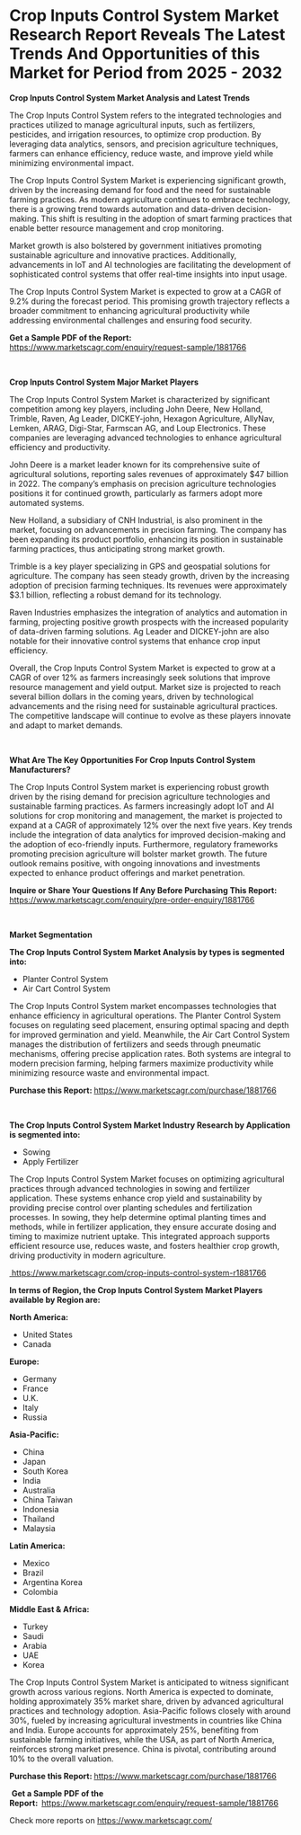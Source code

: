 <p><h1>Crop Inputs Control System Market Research Report Reveals The Latest Trends And Opportunities of this Market for Period from 2025 - 2032</h1></p><p><strong>Crop Inputs Control System Market Analysis and Latest Trends</strong></p>
<p><p>The Crop Inputs Control System refers to the integrated technologies and practices utilized to manage agricultural inputs, such as fertilizers, pesticides, and irrigation resources, to optimize crop production. By leveraging data analytics, sensors, and precision agriculture techniques, farmers can enhance efficiency, reduce waste, and improve yield while minimizing environmental impact.</p><p>The Crop Inputs Control System Market is experiencing significant growth, driven by the increasing demand for food and the need for sustainable farming practices. As modern agriculture continues to embrace technology, there is a growing trend towards automation and data-driven decision-making. This shift is resulting in the adoption of smart farming practices that enable better resource management and crop monitoring.</p><p>Market growth is also bolstered by government initiatives promoting sustainable agriculture and innovative practices. Additionally, advancements in IoT and AI technologies are facilitating the development of sophisticated control systems that offer real-time insights into input usage.</p><p>The Crop Inputs Control System Market is expected to grow at a CAGR of 9.2% during the forecast period. This promising growth trajectory reflects a broader commitment to enhancing agricultural productivity while addressing environmental challenges and ensuring food security.</p></p>
<p><strong>Get a Sample PDF of the Report:&nbsp;</strong> <a href="https://www.marketscagr.com/enquiry/request-sample/1881766?utm_campaign=2481&utm_medium=2&utm_source=Github&utm_content=ia&utm_term=01032025&utm_id=crop-inputs-control-system">https://www.marketscagr.com/enquiry/request-sample/1881766</a></p>
<p>&nbsp;</p>
<p><strong>Crop Inputs Control System Major Market Players</strong></p>
<p><p>The Crop Inputs Control System Market is characterized by significant competition among key players, including John Deere, New Holland, Trimble, Raven, Ag Leader, DICKEY-john, Hexagon Agriculture, AllyNav, Lemken, ARAG, Digi-Star, Farmscan AG, and Loup Electronics. These companies are leveraging advanced technologies to enhance agricultural efficiency and productivity.</p><p>John Deere is a market leader known for its comprehensive suite of agricultural solutions, reporting sales revenues of approximately $47 billion in 2022. The company’s emphasis on precision agriculture technologies positions it for continued growth, particularly as farmers adopt more automated systems.</p><p>New Holland, a subsidiary of CNH Industrial, is also prominent in the market, focusing on advancements in precision farming. The company has been expanding its product portfolio, enhancing its position in sustainable farming practices, thus anticipating strong market growth.</p><p>Trimble is a key player specializing in GPS and geospatial solutions for agriculture. The company has seen steady growth, driven by the increasing adoption of precision farming techniques. Its revenues were approximately $3.1 billion, reflecting a robust demand for its technology.</p><p>Raven Industries emphasizes the integration of analytics and automation in farming, projecting positive growth prospects with the increased popularity of data-driven farming solutions. Ag Leader and DICKEY-john are also notable for their innovative control systems that enhance crop input efficiency.</p><p>Overall, the Crop Inputs Control System Market is expected to grow at a CAGR of over 12% as farmers increasingly seek solutions that improve resource management and yield output. Market size is projected to reach several billion dollars in the coming years, driven by technological advancements and the rising need for sustainable agricultural practices. The competitive landscape will continue to evolve as these players innovate and adapt to market demands.</p></p>
<p>&nbsp;</p>
<p><strong>What Are The Key Opportunities For Crop Inputs Control System Manufacturers?</strong></p>
<p><p>The Crop Inputs Control System market is experiencing robust growth driven by the rising demand for precision agriculture technologies and sustainable farming practices. As farmers increasingly adopt IoT and AI solutions for crop monitoring and management, the market is projected to expand at a CAGR of approximately 12% over the next five years. Key trends include the integration of data analytics for improved decision-making and the adoption of eco-friendly inputs. Furthermore, regulatory frameworks promoting precision agriculture will bolster market growth. The future outlook remains positive, with ongoing innovations and investments expected to enhance product offerings and market penetration.</p></p>
<p><strong>Inquire or Share Your Questions If Any Before Purchasing This Report:</strong> <a href="https://www.marketscagr.com/enquiry/pre-order-enquiry/1881766?utm_campaign=2481&utm_medium=2&utm_source=Github&utm_content=ia&utm_term=01032025&utm_id=crop-inputs-control-system">https://www.marketscagr.com/enquiry/pre-order-enquiry/1881766</a></p>
<p>&nbsp;</p>
<p><strong>Market Segmentation</strong></p>
<p><strong>The Crop Inputs Control System Market Analysis by types is segmented into:</strong></p>
<p><ul><li>Planter Control System</li><li>Air Cart Control System</li></ul></p>
<p><p>The Crop Inputs Control System market encompasses technologies that enhance efficiency in agricultural operations. The Planter Control System focuses on regulating seed placement, ensuring optimal spacing and depth for improved germination and yield. Meanwhile, the Air Cart Control System manages the distribution of fertilizers and seeds through pneumatic mechanisms, offering precise application rates. Both systems are integral to modern precision farming, helping farmers maximize productivity while minimizing resource waste and environmental impact.</p></p>
<p><strong>Purchase this Report:&nbsp;</strong><a href="https://www.marketscagr.com/purchase/1881766?utm_campaign=2481&utm_medium=2&utm_source=Github&utm_content=ia&utm_term=01032025&utm_id=crop-inputs-control-system">https://www.marketscagr.com/purchase/1881766</a></p>
<p>&nbsp;</p>
<p><strong>The Crop Inputs Control System Market Industry Research by Application is segmented into:</strong></p>
<p><ul><li>Sowing</li><li>Apply Fertilizer</li></ul></p>
<p><p>The Crop Inputs Control System Market focuses on optimizing agricultural practices through advanced technologies in sowing and fertilizer application. These systems enhance crop yield and sustainability by providing precise control over planting schedules and fertilization processes. In sowing, they help determine optimal planting times and methods, while in fertilizer application, they ensure accurate dosing and timing to maximize nutrient uptake. This integrated approach supports efficient resource use, reduces waste, and fosters healthier crop growth, driving productivity in modern agriculture.</p></p>
<p><a href="https://www.marketscagr.com/crop-inputs-control-system-r1881766?utm_campaign=2481&utm_medium=2&utm_source=Github&utm_content=ia&utm_term=01032025&utm_id=crop-inputs-control-system">&nbsp;https://www.marketscagr.com/crop-inputs-control-system-r1881766</a></p>
<p><strong>In terms of Region, the Crop Inputs Control System Market Players available by Region are:</strong></p>
<p>
    <p> <strong> North America: </strong>
        <ul>
            <li>United States</li>
            <li>Canada</li>
        </ul>
        </p> 
    <p> <strong> Europe: </strong>
        <ul>
            <li>Germany</li>
            <li>France</li>
            <li>U.K.</li>
            <li>Italy</li>
            <li>Russia</li>
        </ul>
        </p> 
    <p> <strong> Asia-Pacific: </strong>
        <ul>
            <li>China</li>
            <li>Japan</li>
            <li>South Korea</li>
            <li>India</li>
            <li>Australia</li>
            <li>China Taiwan</li>
            <li>Indonesia</li>
            <li>Thailand</li>
            <li>Malaysia</li>
        </ul>
        </p> 
    <p> <strong> Latin America: </strong>
        <ul>
            <li>Mexico</li>
            <li>Brazil</li>
            <li>Argentina Korea</li>
            <li>Colombia</li>
        </ul>
        </p> 
    <p> <strong> Middle East & Africa: </strong>
        <ul>
            <li>Turkey</li>
            <li>Saudi</li>
            <li>Arabia</li>
            <li>UAE</li>
            <li>Korea</li>
        </ul>
    </p>
    </p>
<p><p>The Crop Inputs Control System Market is anticipated to witness significant growth across various regions. North America is expected to dominate, holding approximately 35% market share, driven by advanced agricultural practices and technology adoption. Asia-Pacific follows closely with around 30%, fueled by increasing agricultural investments in countries like China and India. Europe accounts for approximately 25%, benefiting from sustainable farming initiatives, while the USA, as part of North America, reinforces strong market presence. China is pivotal, contributing around 10% to the overall valuation.</p></p>
<p><strong>Purchase this Report: </strong><a href="https://www.marketscagr.com/purchase/1881766?utm_campaign=2481&utm_medium=2&utm_source=Github&utm_content=ia&utm_term=01032025&utm_id=crop-inputs-control-system">https://www.marketscagr.com/purchase/1881766</a></p>
<p>&nbsp;<strong>Get a Sample PDF of the Report:&nbsp;&nbsp;</strong><a href="https://www.marketscagr.com/enquiry/request-sample/1881766?utm_campaign=2481&utm_medium=2&utm_source=Github&utm_content=ia&utm_term=01032025&utm_id=crop-inputs-control-system">https://www.marketscagr.com/enquiry/request-sample/1881766</a></p>
<p><strong></strong></p>
<p>Check more reports on <a href="https://www.marketscagr.com/?utm_campaign=2481&utm_medium=2&utm_source=Github&utm_content=ia&utm_term=01032025&utm_id=crop-inputs-control-system">https://www.marketscagr.com/</a></p>